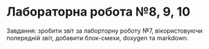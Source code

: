 # Лабораторна робота №8, 9, 10
Завдання: зробити звіт за лаборторну роботу №7, вікористовуючи попередній звіт, добавити блок-смехи, doxygen та markdown.
